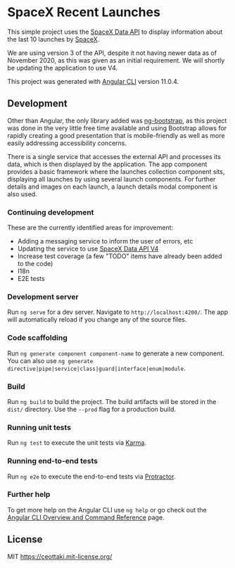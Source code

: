 # SpaceX Recent Launches

This simple project uses the [SpaceX Data API](https://docs.spacexdata.com/) to display information about the last 10 launches by [SpaceX](https://www.spacex.com/).

We are using version 3 of the API, despite it not having newer data as of November 2020, as this was given as an initial requirement. We will shortly be updating the application to use V4.

This project was generated with [Angular CLI](https://github.com/angular/angular-cli) version 11.0.4.

## Development

Other than Angular, the only library added was [ng-bootstrap](https://ng-bootstrap.github.io/), as this project was done in the very little free time available and using Bootstrap allows for rapidly creating a good presentation that is mobile-friendly as well as more easily addressing accessibility concerns.

There is a single service that accesses the external API and processes its data, which is then displayed by the application. The app component provides a basic framework where the launches collection component sits, displaying all launches by using several launch components. For further details and images on each launch, a launch details modal component is also used.

### Continuing development

These are the currently identified areas for improvement:

- Adding a messaging service to inform the user of errors, etc
- Updating the service to use [SpaceX Data API V4](https://github.com/r-spacex/SpaceX-API/tree/master/docs/v4)
- Increase test coverage (a few "TODO" items have already been added to the code)
- I18n
- E2E tests

### Development server

Run `ng serve` for a dev server. Navigate to `http://localhost:4200/`. The app will automatically reload if you change any of the source files.

### Code scaffolding

Run `ng generate component component-name` to generate a new component. You can also use `ng generate directive|pipe|service|class|guard|interface|enum|module`.

### Build

Run `ng build` to build the project. The build artifacts will be stored in the `dist/` directory. Use the `--prod` flag for a production build.

### Running unit tests

Run `ng test` to execute the unit tests via [Karma](https://karma-runner.github.io).

### Running end-to-end tests

Run `ng e2e` to execute the end-to-end tests via [Protractor](http://www.protractortest.org/).

### Further help

To get more help on the Angular CLI use `ng help` or go check out the [Angular CLI Overview and Command Reference](https://angular.io/cli) page.

## License

MIT https://ceottaki.mit-license.org/